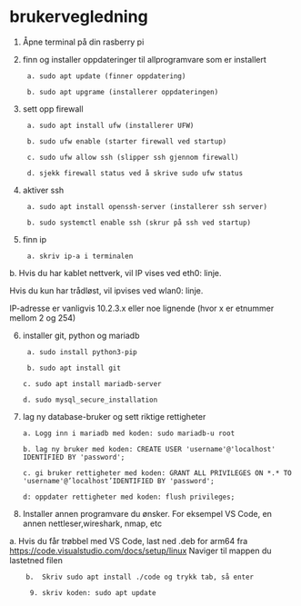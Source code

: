 # brukervegledning
1. Åpne terminal på din rasberry pi

2. finn og installer oppdateringer til allprogramvare som er installert

        a. sudo apt update (finner oppdatering)

        b. sudo apt upgrame (installerer oppdateringen)

3. sett opp firewall

        a. sudo apt install ufw (installerer UFW)

        b. sudo ufw enable (starter firewall ved startup)

        c. sudo ufw allow ssh (slipper ssh gjennom firewall)

        d. sjekk firewall status ved å skrive sudo ufw status

4. aktiver ssh

        a. sudo apt install openssh-server (installerer ssh server)

        b. sudo systemctl enable ssh (skrur på ssh ved startup)

5. finn ip

        a. skriv ip-a i terminalen

b. Hvis du har kablet nettverk, vil IP vises ved eth0: linje.

 Hvis du kun har trådløst, vil ipvises ved wlan0: linje.
 
 IP-adresse er vanligvis 10.2.3.x eller noe lignende (hvor x er etnummer mellom 2 og 254)

 6. installer git, python og mariadb

         a. sudo install python3-pip

         b. sudo apt install git

        c. sudo apt install mariadb-server

        d. sudo mysql_secure_installation

 7. lag ny database-bruker og sett riktige rettigheter

        a. Logg inn i mariadb med koden: sudo mariadb-u root

        b. lag ny bruker med koden: CREATE USER 'username'@'localhost' IDENTIFIED BY 'password';

        c. gi bruker rettigheter med koden: GRANT ALL PRIVILEGES ON *.* TO 'username'@’localhost’IDENTIFIED BY 'password';

        d: oppdater rettigheter med koden: flush privileges;

 8. Installer annen programvare du ønsker. For eksempel VS Code, en annen nettleser,wireshark, nmap, etc
 
 a.  Hvis du får trøbbel med VS Code, last ned .deb for arm64 fra https://code.visualstudio.com/docs/setup/linux Naviger til mappen du lastetned filen
  
        b.  Skriv sudo apt install ./code og trykk tab, så enter 

         9. skriv koden: sudo apt update  


